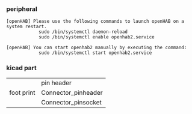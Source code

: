 ### peripheral
    [openHAB] Please use the following commands to launch openHAB on a system restart.
                sudo /bin/systemctl daemon-reload
                sudo /bin/systemctl enable openhab2.service

    [openHAB] You can start openhab2 manually by executing the command:
                sudo /bin/systemctl start openhab2.service


### kicad part


| | |
|-------------|-------------|
| | pin header|  conn_01_03 |
|foot print   | Connector_pinheader |
|             |  Connector_pinsocket|


